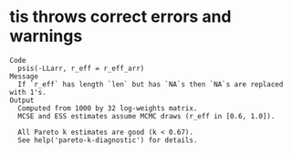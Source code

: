 # tis throws correct errors and warnings

    Code
      psis(-LLarr, r_eff = r_eff_arr)
    Message
      If `r_eff` has length `len` but has `NA`s then `NA`s are replaced with 1's.
    Output
      Computed from 1000 by 32 log-weights matrix.
      MCSE and ESS estimates assume MCMC draws (r_eff in [0.6, 1.0]).
      
      All Pareto k estimates are good (k < 0.67).
      See help('pareto-k-diagnostic') for details.


